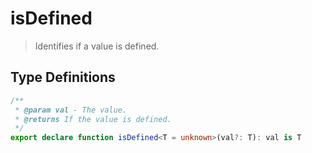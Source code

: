 # isDefined

> Identifies if a value is defined.

## Type Definitions

```ts
/**
 * @param val - The value.
 * @returns If the value is defined.
 */
export declare function isDefined<T = unknown>(val?: T): val is T
```
